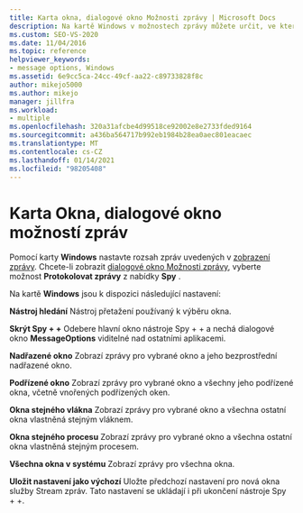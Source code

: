 ```yaml
---
title: Karta okna, dialogové okno Možnosti zprávy | Microsoft Docs
description: Na kartě Windows v možnostech zprávy můžete určit, ve kterých oknech se mají zobrazovat zprávy. Popis nastavení najdete v tomto článku.
ms.custom: SEO-VS-2020
ms.date: 11/04/2016
ms.topic: reference
helpviewer_keywords:
- message options, Windows
ms.assetid: 6e9cc5ca-24cc-49cf-aa22-c89733828f8c
author: mikejo5000
ms.author: mikejo
manager: jillfra
ms.workload:
- multiple
ms.openlocfilehash: 320a31afcbe4d99518ce92002e8e2733fded9164
ms.sourcegitcommit: a436ba564717b992eb1984b28ea0aec801eacaec
ms.translationtype: MT
ms.contentlocale: cs-CZ
ms.lasthandoff: 01/14/2021
ms.locfileid: "98205408"
---
```

# <a name="windows-tab-message-options-dialog-box"></a>Karta Okna, dialogové okno možností zpráv
Pomocí karty **Windows** nastavte rozsah zpráv uvedených v [zobrazení zprávy](../debugger/messages-view.md). Chcete-li zobrazit [dialogové okno Možnosti zprávy](../debugger/message-options-dialog-box.md), vyberte možnost **Protokolovat zprávy** z nabídky **Spy** .

 Na kartě **Windows** jsou k dispozici následující nastavení:

 **Nástroj hledání** Nástroj přetažení používaný k výběru okna.

 **Skrýt Spy + +** Odebere hlavní okno nástroje Spy + + a nechá dialogové okno **MessageOptions** viditelné nad ostatními aplikacemi.

 **Nadřazené okno** Zobrazí zprávy pro vybrané okno a jeho bezprostřední nadřazené okno.

 **Podřízené okno** Zobrazí zprávy pro vybrané okno a všechny jeho podřízené okna, včetně vnořených podřízených oken.

 **Okna stejného vlákna** Zobrazí zprávy pro vybrané okno a všechna ostatní okna vlastněná stejným vláknem.

 **Okna stejného procesu** Zobrazí zprávy pro vybrané okno a všechna ostatní okna vlastněná stejným procesem.

 **Všechna okna v systému** Zobrazí zprávy pro všechna okna.

 **Uložit nastavení jako výchozí** Uložte předchozí nastavení pro nová okna služby Stream zpráv. Tato nastavení se ukládají i při ukončení nástroje Spy + +.